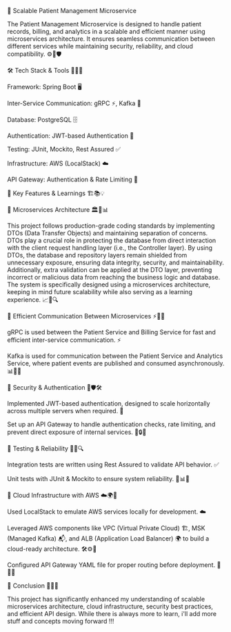 🚀 Scalable Patient Management Microservice

The Patient Management Microservice is designed to handle patient records, billing, and analytics in a scalable and efficient manner using microservices architecture. It ensures seamless communication between different services while maintaining security, reliability, and cloud compatibility. ⚙️🔗🛡️

🛠 Tech Stack & Tools 🚀🔧📌

Framework: Spring Boot 🖥️

Inter-Service Communication: gRPC ⚡, Kafka 📨

Database: PostgreSQL 🗄️

Authentication: JWT-based Authentication 🔐

Testing: JUnit, Mockito, Rest Assured ✅

Infrastructure: AWS (LocalStack) ☁️

API Gateway: Authentication & Rate Limiting 🚦

🎯 Key Features & Learnings 🏗️📚💡

🔹 Microservices Architecture 🏛️🔄📊

This project follows production-grade coding standards by implementing DTOs (Data Transfer Objects) and maintaining separation of concerns. DTOs play a crucial role in protecting the database from direct interaction with the client request handling layer (i.e., the Controller layer). By using DTOs, the database and repository layers remain shielded from unnecessary exposure, ensuring data integrity, security, and maintainability. Additionally, extra validation can be applied at the DTO layer, preventing incorrect or malicious data from reaching the business logic and database. The system is specifically designed using a microservices architecture, keeping in mind future scalability while also serving as a learning experience. 📈📝🔍

🔹 Efficient Communication Between Microservices ⚡🔄🔗

gRPC is used between the Patient Service and Billing Service for fast and efficient inter-service communication. ⚡

Kafka is used for communication between the Patient Service and Analytics Service, where patient events are published and consumed asynchronously. 📊🔀📡

🔹 Security & Authentication 🔐🛡️🛠️

Implemented JWT-based authentication, designed to scale horizontally across multiple servers when required. 🔐

Set up an API Gateway to handle authentication checks, rate limiting, and prevent direct exposure of internal services. 🚦🔒📌

🔹 Testing & Reliability 🧪✅🔍

Integration tests are written using Rest Assured to validate API behavior. ✅

Unit tests with JUnit & Mockito to ensure system reliability. 🧪📊🔄

🔹 Cloud Infrastructure with AWS ☁️🌍🔧

Used LocalStack to emulate AWS services locally for development. ☁️

Leveraged AWS components like VPC (Virtual Private Cloud) 🏗️, MSK (Managed Kafka) 📬, and ALB (Application Load Balancer) 🌍 to build a cloud-ready architecture. 🛠️⚙️🔗

Configured API Gateway YAML file for proper routing before deployment. 📜📌📡

📌 Conclusion 🎯💡🚀

This project has significantly enhanced my understanding of scalable microservices architecture, cloud infrastructure, security best practices, and efficient API design. While there is always more to learn, i'll add more stuff and concepts moving forward !!!
